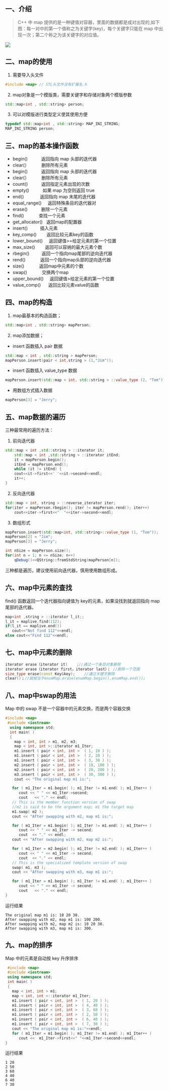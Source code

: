## 一、介绍

> C++ 中 map 提供的是一种键值对容器，里面的数据都是成对出现的,如下图：每一对中的第一个值称之为关键字(key)，每个关键字只能在 map 中出现一次；第二个称之为该关键字的对应值。


![](https://image-hosts-1305019894.file.myqcloud.com/2021/03/10/6c534b1de447f.png#alt=)

## 二、map的使用

1. 需要导入头文件

```cpp
#include <map> // STL头文件没有扩展名.h
```

2. map对象是一个模版类，需要关键字和存储对象两个模版参数

```cpp
std::map<int , std::string> person;
```

3. 可以对模版进行类型定义使其使用方便

```cpp
typedef std::map<int , std::string> MAP_INI_STRING;
MAP_INI_STRING person;
```

## 三、map的基本操作函数

- begin()           返回指向 map 头部的迭代器
- clear(）          删除所有元素
- begin()           返回指向 map 头部的迭代器
- clear(）          删除所有元素
- count()           返回指定元素出现的次数
- empty()           如果 map 为空则返回 true
- end()             返回指向 map 末尾的迭代器
- equal_range()     返回特殊条目的迭代器对
- erase()           删除一个元素
- find()            查找一个元素
- get_allocator()   返回map的配置器
- insert()          插入元素
- key_comp()        返回比较元素key的函数
- lower_bound()     返回键值>=给定元素的第一个位置
- max_size()        返回可以容纳的最大元素个数
- rbegin()          返回一个指向map尾部的逆向迭代器
- rend()            返回一个指向map头部的逆向迭代器
- size()            返回map中元素的个数
- swap()            交换两个map
- upper_bound()     返回键值>给定元素的第一个位置
- value_comp()      返回比较元素value的函数

## 四、map的构造

1. map最基本的构造函数；

```cpp
std::map<int , std::string> mapPerson;
```

2. map添加数据；

- insert 函数插入 pair 数据

```cpp
std::map < int , std::string > mapPerson;
mapPerson.insert(pair < int,string > (1,"Jim"));
```

- insert 函数插入 value_type 数据

```cpp
mapPerson.insert(std::map < int, std::string > ::value_type (2, "Tom"));
```

- 用数组方式插入数据

```cpp
mapPerson[3] = "Jerry";
```

## 五、map数据的遍历

三种最常用的遍历方法：

1. 前向迭代器

```cpp
std::map < int ,std::string > ::iterator it;
    std::map < int ,std::string > ::iterator itEnd;
    it = mapPerson.begin();
    itEnd = mapPerson.end();
    while (it != itEnd) {
    cout<<it->first<<' '<<it->second<<endl;  
    it++;
}
```

2. 反向迭代器

```cpp
std::map < int, string > ::reverse_iterator iter;  
for(iter = mapPerson.rbegin(); iter != mapPerson.rend(); iter++) 
    cout<<iter->first<<"  "<<iter->second<<endl;
```

3. 数组形式

```cpp
mapPerson.insert(std::map<int, std::string>::value_type (1, "Tom"));
mapPerson[2] = "Jim";
mapPerson[3] = "Jerry";

int nSize = mapPerson.size();
for(int n = 1; n <= nSize; n++)
    qDebug()<<QString::fromStdString(mapPerson[n]);
```

三种都是遍历，建议使用前向迭代器，慎用使用数组形成。

## 六、map中元素的查找

find() 函数返回一个迭代器指向键值为 key的元素，如果没找到就返回指向 map 尾部的迭代器。

```cpp
map<int ,string > ::iterator l_it;; 
l_it = maplive.find(112);
if(l_it == maplive.end())
   cout<<"Not find 112"<<endl;
else cout<<"Find 112"<<endl;
```

## 七、map中元素的删除

```cpp
iterator erase（iterator it)    ;//通过一个条目对象删除
iterator erase（iterator first，iterator last）； //删除一个范围
size_type erase(const Key&key);    //通过关键字删除
clear()；//就相当于enumMap.erase(enumMap.begin(),enumMap.end());
```

## 八、map中swap的用法

Map 中的 swap 不是一个容器中的元素交换，而是两个容器交换

```cpp
#include <map> 
 #include <iostream>
  using namespace std;
  int main( )
  {
    map < int, int > m1, m2, m3;
    map < int, int >::iterator m1_Iter;
    m1.insert ( pair < int, int >  ( 1, 10 ) );
    m1.insert ( pair < int, int >  ( 2, 20 ) );
    m1.insert ( pair < int, int >  ( 3, 30 ) );
    m2.insert ( pair < int, int >  ( 10, 100 ) );
    m2.insert ( pair < int, int >  ( 20, 200 ) );
    m3.insert ( pair < int, int >  ( 30, 300 ) );
    cout << "The original map m1 is:";

   for ( m1_Iter = m1.begin( ); m1_Iter != m1.end( ); m1_Iter++ )
      cout << " " << m1_Iter->second;
      cout   << "." << endl;
   // This is the member function version of swap
   //m2 is said to be the argument map; m1 the target map
   m1.swap( m2 );
   cout << "After swapping with m2, map m1 is:";

   for ( m1_Iter = m1.begin( ); m1_Iter != m1.end( ); m1_Iter++ )
      cout << " " << m1_Iter -> second;
      cout  << "." << endl;
   cout << "After swapping with m2, map m2 is:";

   for ( m1_Iter = m2.begin( ); m1_Iter != m2.end( ); m1_Iter++ )
      cout << " " << m1_Iter -> second;
      cout  << "." << endl;
   // This is the specialized template version of swap
   swap( m1, m3 );
   cout << "After swapping with m3, map m1 is:";

   for ( m1_Iter = m1.begin( ); m1_Iter != m1.end( ); m1_Iter++ )
      cout << " " << m1_Iter -> second;
      cout   << "." << endl;
}
```

运行结果

```
The original map m1 is: 10 20 30.
After swapping with m2, map m1 is: 100 200.
After swapping with m2, map m2 is: 10 20 30.
After swapping with m3, map m1 is: 300.
```

## 九、map的排序

Map 中的元素是自动按 key 升序排序

```cpp
 #include <map> 
 #include <iostream>
 using namespace std;
 int main( )
 {
   map < int, int > m1;
   map < int, int >::iterator m1_Iter;
   m1.insert ( pair < int, int >  ( 1, 20 ) );
   m1.insert ( pair < int, int >  ( 4, 40 ) );
   m1.insert ( pair < int, int >  ( 3, 60 ) );
   m1.insert ( pair < int, int >  ( 2, 50 ) );
   m1.insert ( pair < int, int >  ( 6, 40 ) );
   m1.insert ( pair < int, int >  ( 7, 30 ) );
   cout << "The original map m1 is:"<<endl;
   for ( m1_Iter = m1.begin( ); m1_Iter != m1.end( ); m1_Iter++ )
      cout <<  m1_Iter->first<<" "<<m1_Iter->second<<endl;
}
```

运行结果

```
1 20
2 50
3 60
4 40
6 40
7 30
```
